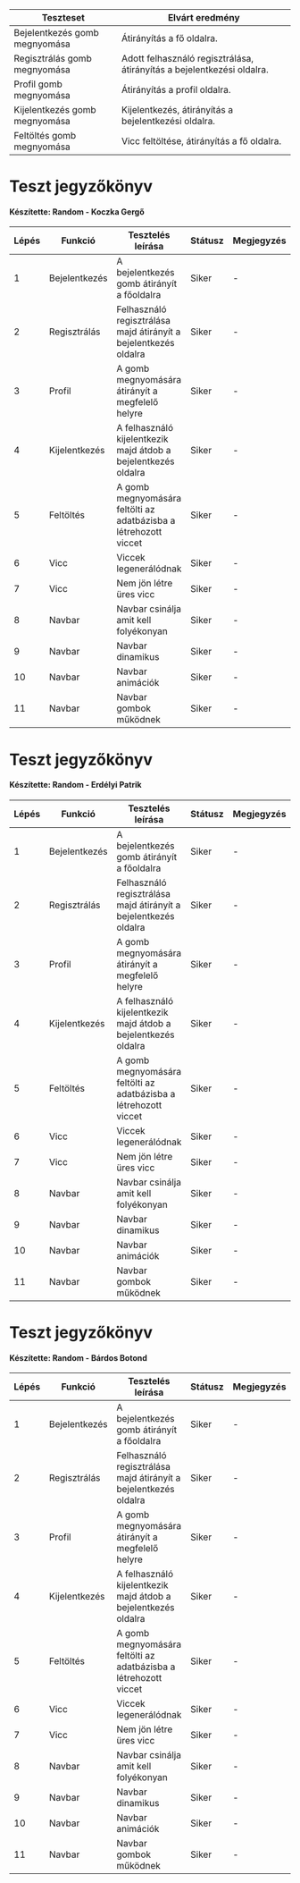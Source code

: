 | Teszteset               | Elvárt eredmény      | 
|-------------------------|-----------------------------------------------------| 
| Bejelentkezés gomb megnyomása | Átirányítás a fő oldalra. |
| Regisztrálás gomb megnyomása | Adott felhasználó regisztrálása, átirányítás a bejelentkezési oldalra. |
| Profil gomb megnyomása | Átirányítás a profil oldalra. |
| Kijelentkezés gomb megnyomása | Kijelentkezés, átirányítás a bejelentkezési oldalra. |
| Feltöltés gomb megnyomása | Vicc feltöltése, átirányítás a fő oldalra. |


# Teszt jegyzőkönyv
#### Készítette: Random - Koczka Gergő

Lépés | Funkció | Tesztelés leírása | Státusz | Megjegyzés | Aláírás | Időpont
--- | --- | --- | --- | --- | --- | --- 
1 | Bejelentkezés | A bejelentkezés gomb átirányít a főoldalra  | Siker | - | Koczka Gergő | 2023.10.04.
2 | Regisztrálás | Felhasználó regisztrálása majd átirányít a bejelentkezés oldalra  | Siker | - | Koczka Gergő | 2023.10.04.
3 | Profil | A gomb megnyomására átirányít a megfelelő helyre  | Siker | - | Koczka Gergő | 2023.10.04.
4 | Kijelentkezés | A felhasználó kijelentkezik majd átdob a bejelentkezés oldalra  | Siker | - | Koczka Gergő | 2023.10.04.
5 | Feltöltés | A gomb megnyomására feltölti az adatbázisba a létrehozott viccet  | Siker | - | Koczka Gergő | 2023.10.04.
6 | Vicc | Viccek legenerálódnak | Siker | - | Koczka Gergő | 2023.10.04. 
7 | Vicc | Nem jön létre üres vicc | Siker | - | Koczka Gergő | 2023.10.04.
8 | Navbar | Navbar csinálja amit kell folyékonyan | Siker | - | Koczka Gergő | 2023.10.04.
9 | Navbar | Navbar dinamikus | Siker | - | Koczka Gergő | 2023.10.04.
10 | Navbar | Navbar animációk | Siker | - | Koczka Gergő | 2023.10.04.
11 | Navbar | Navbar gombok működnek | Siker | - | Koczka Gergő | 2023.10.04.

# Teszt jegyzőkönyv
#### Készítette: Random - Erdélyi Patrik

Lépés | Funkció | Tesztelés leírása | Státusz | Megjegyzés | Aláírás | Időpont
--- | --- | --- | --- | --- | --- | --- 
1 | Bejelentkezés | A bejelentkezés gomb átirányít a főoldalra  | Siker | - | Erdélyi Patrik | 2023.10.02.
2 | Regisztrálás | Felhasználó regisztrálása majd átirányít a bejelentkezés oldalra  | Siker | - | Erdélyi Patrik | 2023.10.02.
3 | Profil | A gomb megnyomására átirányít a megfelelő helyre  | Siker | - | Erdélyi Patrik | 2023.10.02.
4 | Kijelentkezés | A felhasználó kijelentkezik majd átdob a bejelentkezés oldalra  | Siker | - | Erdélyi Patrik | 2023.10.02.
5 | Feltöltés | A gomb megnyomására feltölti az adatbázisba a létrehozott viccet  | Siker | - | Erdélyi Patrik | 2023.10.02.
6 | Vicc | Viccek legenerálódnak | Siker | - | Erdélyi Patrik | 2023.10.02.
7 | Vicc | Nem jön létre üres vicc | Siker | - | Erdélyi Patrik | 2023.10.02.
8 | Navbar | Navbar csinálja amit kell folyékonyan | Siker | - | Erdélyi Patrik | 2023.10.02.
9 | Navbar | Navbar dinamikus | Siker | - | Erdélyi Patrik | 2023.10.02.
10 | Navbar | Navbar animációk | Siker | - | Erdélyi Patrik | 2023.10.02.
11 | Navbar | Navbar gombok működnek | Siker | - | Erdélyi Patrik | 2023.10.02.

# Teszt jegyzőkönyv
#### Készítette: Random - Bárdos Botond

Lépés | Funkció | Tesztelés leírása | Státusz | Megjegyzés | Aláírás | Időpont
--- | --- | --- | --- | --- | --- | --- 
1 | Bejelentkezés | A bejelentkezés gomb átirányít a főoldalra  | Siker | - | Bárdos Botond  | 2023.10.03.
2 | Regisztrálás | Felhasználó regisztrálása majd átirányít a bejelentkezés oldalra  | Siker | - | Bárdos Botond  | 2023.10.03.
3 | Profil | A gomb megnyomására átirányít a megfelelő helyre  | Siker | - | Bárdos Botond  | 2023.10.03.
4 | Kijelentkezés | A felhasználó kijelentkezik majd átdob a bejelentkezés oldalra  | Siker | - | Bárdos Botond  | 2023.10.03.
5 | Feltöltés | A gomb megnyomására feltölti az adatbázisba a létrehozott viccet  | Siker | - | Bárdos Botond  | 2023.10.03.
6 | Vicc | Viccek legenerálódnak | Siker | - | Bárdos Botond  | 2023.10.03.
7 | Vicc | Nem jön létre üres vicc | Siker | - | Bárdos Botond  | 2023.10.03.
8 | Navbar | Navbar csinálja amit kell folyékonyan | Siker | - | Bárdos Botond  | 2023.10.03.
9 | Navbar | Navbar dinamikus | Siker | - | Bárdos Botond  | 2023.10.03.
10 | Navbar | Navbar animációk | Siker | - | Bárdos Botond  | 2023.10.03.
11 | Navbar | Navbar gombok működnek | Siker | - | Bárdos Botond  | 2023.10.03.

